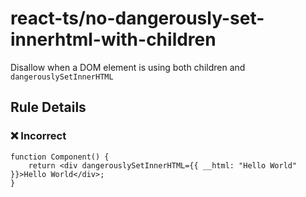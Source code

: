 # react-ts/no-dangerously-set-innerhtml-with-children

Disallow when a DOM element is using both children and `dangerouslySetInnerHTML`

## Rule Details

### ❌ Incorrect

```tsx
function Component() {
    return <div dangerouslySetInnerHTML={{ __html: "Hello World" }}>Hello World</div>;
}
```
